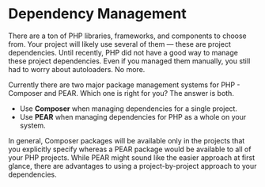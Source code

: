 # Dependency Management

There are a ton of PHP libraries, frameworks, and components to choose from. Your project will likely use several of them — these are project dependencies. Until recently, PHP did not have a good way to manage these project dependencies. Even if you managed them manually, you still had to worry about autoloaders. No more.

Currently there are two major package management systems for PHP - Composer and PEAR. Which one is right for you? The answer is both.

 * Use **Composer** when managing dependencies for a single project.
 * Use **PEAR** when managing dependencies for PHP as a whole on your system.

In general, Composer packages will be available only in the projects that you explicitly specify whereas a PEAR package
would be available to all of your PHP projects. While PEAR might sound like the easier approach at first glance, there
are advantages to using a project-by-project approach to your dependencies.
